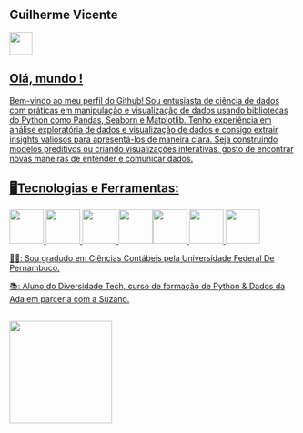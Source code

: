 ## Guilherme Vicente
         
<a href="https://www.linkedin.com/in/guilhermevicentecp" target="_blank"><img src="https://cdn.jsdelivr.net/gh/devicons/devicon/icons/linkedin/linkedin-original.svg" width="40" height="40" />
          
## Olá, mundo !
Bem-vindo ao meu perfil do Github! Sou entusiasta de ciência de dados com práticas em manipulação e visualização de dados usando bibliotecas do Python como Pandas, Seaborn e Matplotlib. Tenho experiência em análise exploratória de dados e visualização de dados e consigo extrair insights valiosos para apresentá-los de maneira clara. Seja construindo modelos preditivos ou criando visualizações interativas, gosto de encontrar novas maneiras de entender e comunicar dados. 
 
## 🖥️Tecnologias e Ferramentas:

<img src="https://cdn.jsdelivr.net/gh/devicons/devicon/icons/pandas/pandas-original.svg" width="60" height="60" /> <img src="https://cdn.jsdelivr.net/gh/devicons/devicon/icons/python/python-original.svg" width="60" height="60" /> <img src="https://cdn.jsdelivr.net/gh/devicons/devicon/icons/mysql/mysql-original.svg" width="60" height="60" /> <img src="https://cdn.jsdelivr.net/gh/devicons/devicon/icons/googlecloud/googlecloud-original-wordmark.svg" width="60" height="60"/><img src="https://cdn.jsdelivr.net/gh/devicons/devicon/icons/jupyter/jupyter-original-wordmark.svg" width="60" height="60" /> <img src="https://cdn.jsdelivr.net/gh/devicons/devicon/icons/numpy/numpy-original-wordmark.svg" width="60" height="60"/> <img src="https://cdn.jsdelivr.net/gh/devicons/devicon/icons/anaconda/anaconda-original-wordmark.svg" width="60" height="60"/>

          
          
          
          
👨‍🎓: Sou gradudo em Ciências Contábeis pela Universidade Federal De Pernambuco.
          
📚: Aluno do Diversidade Tech, curso de formação de Python & Dados da Ada em parceria com a Suzano.
 


          
##
<div>
<a href="https://github.com/guilhermevicente11">
<img height="180em" src="https://github-readme-stats.vercel.app/api/top-langs/?username=guilhermevicente11&layout=compact&langs_count=7&theme=dark"/>
</div>



